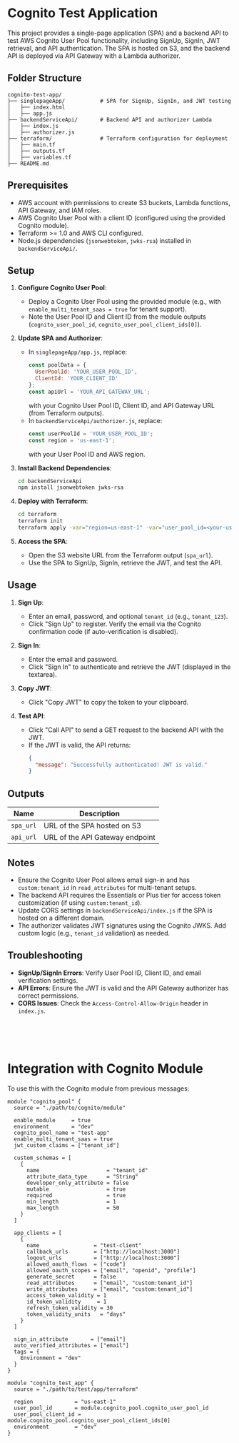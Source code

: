 # Cognito Test Application

This project provides a single-page application (SPA) and a backend API to test AWS Cognito User Pool functionality, including SignUp, SignIn, JWT retrieval, and API authentication. The SPA is hosted on S3, and the backend API is deployed via API Gateway with a Lambda authorizer.

## Folder Structure
```
cognito-test-app/
├── singlepageApp/           # SPA for SignUp, SignIn, and JWT testing
│   ├── index.html
│   ├── app.js
├── backendServiceApi/       # Backend API and authorizer Lambda
│   ├── index.js
│   ├── authorizer.js
├── terraform/               # Terraform configuration for deployment
│   ├── main.tf
│   ├── outputs.tf
│   ├── variables.tf
├── README.md
```

## Prerequisites
- AWS account with permissions to create S3 buckets, Lambda functions, API Gateway, and IAM roles.
- AWS Cognito User Pool with a client ID (configured using the provided Cognito module).
- Terraform >= 1.0 and AWS CLI configured.
- Node.js dependencies (`jsonwebtoken`, `jwks-rsa`) installed in `backendServiceApi/`.

## Setup
1. **Configure Cognito User Pool**:
   - Deploy a Cognito User Pool using the provided module (e.g., with `enable_multi_tenant_saas = true` for tenant support).
   - Note the User Pool ID and Client ID from the module outputs (`cognito_user_pool_id`, `cognito_user_pool_client_ids[0]`).

2. **Update SPA and Authorizer**:
   - In `singlepageApp/app.js`, replace:
     ```javascript
     const poolData = {
       UserPoolId: 'YOUR_USER_POOL_ID',
       ClientId: 'YOUR_CLIENT_ID'
     };
     const apiUrl = 'YOUR_API_GATEWAY_URL';
     ```
     with your Cognito User Pool ID, Client ID, and API Gateway URL (from Terraform outputs).
   - In `backendServiceApi/authorizer.js`, replace:
     ```javascript
     const userPoolId = 'YOUR_USER_POOL_ID';
     const region = 'us-east-1';
     ```
     with your User Pool ID and AWS region.

3. **Install Backend Dependencies**:
   ```bash
   cd backendServiceApi
   npm install jsonwebtoken jwks-rsa
   ```

4. **Deploy with Terraform**:
   ```bash
   cd terraform
   terraform init
   terraform apply -var="region=us-east-1" -var="user_pool_id=<your-user-pool-id>" -var="user_pool_client_id=<your-client-id>" -var="environment=dev"
   ```

5. **Access the SPA**:
   - Open the S3 website URL from the Terraform output (`spa_url`).
   - Use the SPA to SignUp, SignIn, retrieve the JWT, and test the API.

## Usage
1. **Sign Up**:
   - Enter an email, password, and optional `tenant_id` (e.g., `tenant_123`).
   - Click "Sign Up" to register. Verify the email via the Cognito confirmation code (if auto-verification is disabled).

2. **Sign In**:
   - Enter the email and password.
   - Click "Sign In" to authenticate and retrieve the JWT (displayed in the textarea).

3. **Copy JWT**:
   - Click "Copy JWT" to copy the token to your clipboard.

4. **Test API**:
   - Click "Call API" to send a GET request to the backend API with the JWT.
   - If the JWT is valid, the API returns:
     ```json
     {
       "message": "Successfully authenticated! JWT is valid."
     }
     ```

## Outputs
| Name      | Description                          |
|-----------|--------------------------------------|
| `spa_url` | URL of the SPA hosted on S3          |
| `api_url` | URL of the API Gateway endpoint      |

## Notes
- Ensure the Cognito User Pool allows email sign-in and has `custom:tenant_id` in `read_attributes` for multi-tenant setups.
- The backend API requires the Essentials or Plus tier for access token customization (if using `custom:tenant_id`).
- Update CORS settings in `backendServiceApi/index.js` if the SPA is hosted on a different domain.
- The authorizer validates JWT signatures using the Cognito JWKS. Add custom logic (e.g., `tenant_id` validation) as needed.

## Troubleshooting
- **SignUp/SignIn Errors**: Verify User Pool ID, Client ID, and email verification settings.
- **API Errors**: Ensure the JWT is valid and the API Gateway authorizer has correct permissions.
- **CORS Issues**: Check the `Access-Control-Allow-Origin` header in `index.js`.


<br><br><br>
# Integration with Cognito Module
To use this with the Cognito module from previous messages:
```hcl
module "cognito_pool" {
  source = "./path/to/cognito/module"

  enable_module     = true
  environment       = "dev"
  cognito_pool_name = "test-app"
  enable_multi_tenant_saas = true
  jwt_custom_claims = ["tenant_id"]

  custom_schemas = [
    {
      name                     = "tenant_id"
      attribute_data_type      = "String"
      developer_only_attribute = false
      mutable                  = true
      required                 = true
      min_length               = 1
      max_length               = 50
    }
  ]

  app_clients = [
    {
      name                 = "test-client"
      callback_urls        = ["http://localhost:3000"]
      logout_urls          = ["http://localhost:3000"]
      allowed_oauth_flows  = ["code"]
      allowed_oauth_scopes = ["email", "openid", "profile"]
      generate_secret      = false
      read_attributes      = ["email", "custom:tenant_id"]
      write_attributes     = ["email", "custom:tenant_id"]
      access_token_validity = 1
      id_token_validity     = 1
      refresh_token_validity = 30
      token_validity_units   = "days"
    }
  ]

  sign_in_attribute       = ["email"]
  auto_verified_attributes = ["email"]
  tags = {
    Environment = "dev"
  }
}

module "cognito_test_app" {
  source = "./path/to/test/app/terraform"

  region             = "us-east-1"
  user_pool_id       = module.cognito_pool.cognito_user_pool_id
  user_pool_client_id = module.cognito_pool.cognito_user_pool_client_ids[0]
  environment        = "dev"
}
```
